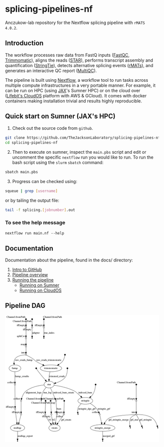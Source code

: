 # splicing-pipelines-nf
Anczukow-lab repository for the Nextflow splicing pipeline with `rMATS 4.0.2`.

## Introduction

The workflow processes raw data from FastQ inputs 
([FastQC](https://www.bioinformatics.babraham.ac.uk/projects/fastqc/),
    [Trimmomatic](http://www.usadellab.org/cms/?page=trimmomatic)), aligns the reads
        ([STAR](https://github.com/alexdobin/STAR)), performs transcript assembly and quantification
            ([StringTie](https://ccb.jhu.edu/software/stringtie/)), detects alternative splicing events
                ([rMATs](http://rnaseq-mats.sourceforge.net/)), and generates an interactive QC report
                    ([MultiQC](http://multiqc.info/)).

The pipeline is built using [Nextflow](https://www.nextflow.io), a workflow tool to run tasks across multiple compute infrastructures in a very portable manner. For example, it can be run on HPC (using [JAX](https://www.jax.org/)'s Sumner HPC) or on the cloud over ([Lifebit's CloudOS](https://lifebit.ai/cloudos) platform with AWS & GCloud). It comes with docker containers making installation trivial and results highly reproducible.

## Quick start on Sumner (JAX's HPC)

1) Check out the source code from `github`.

```bash
git clone https://github.com/TheJacksonLaboratory/splicing-pipelines-nf.git
cd splicing-pipelines-nf
```

2) Then to execute on sumner, inspect the `main.pbs` script and edit or uncomment the specific `nextflow` run you would like to run.  To run the bash script using the `slurm` `sbatch` command:

```bash
sbatch main.pbs
```

3) Progress can be checked using:

```bash
squeue | grep [username]
```

or by tailing the output file:

```bash
tail -f splicing.[jobnumber].out
```

### To see the help message
```
nextflow run main.nf --help
```

## Documentation

Documentation about the pipeline, found in the docs/ directory:

1. [Intro to GitHub](github.md)
2. [Pipeline overview](docs/pipeline_overview.md)
3. [Running the pipeline](docs/usage.md)
    * [Running on Sumner](docs/run_on_sumner.md)
    * [Running on CloudOS](docs/run_on_cloudos.md)

## Pipeline DAG
![splicing_pip_dag](https://raw.githubusercontent.com/lifebit-ai/images/master/jax_splicing/splicing_pip_dag.png)
